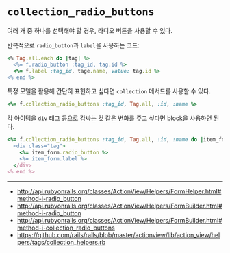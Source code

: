 # `collection_radio_buttons`

여러 개 중 하나를 선택해야 할 경우, 라디오 버튼을 사용할 수 있다.

반복적으로 `radio_button`과 `label`을 사용하는 코드:

```ruby
<% Tag.all.each do |tag| %>
  <%= f.radio_button :tag_id, tag.id %>
  <%= f.label :tag_id, tage.name, value: tag.id %>
<% end %>
```

특정 모델을 활용해 간단히 표현하고 싶다면 `collection` 메서드를 사용할 수 있다.

```ruby
<%= f.collection_radio_buttons :tag_id, Tag.all, :id, :name %>
```

각 아이템을 `div` 태그 등으로 감싸는 것 같은 변화를 주고 싶다면 block을 사용하면 된다.

```ruby
<%= f.collection_radio_buttons :tag_id, Tag.all, :id, :name do |item_form| %>
  <div class="tag">
    <%= item_form.radio_button %>
    <%= item_form.label %>
  </div>
<% end %>
```

---

- http://api.rubyonrails.org/classes/ActionView/Helpers/FormHelper.html#method-i-radio_button
- http://api.rubyonrails.org/classes/ActionView/Helpers/FormBuilder.html#method-i-radio_button
- http://api.rubyonrails.org/classes/ActionView/Helpers/FormBuilder.html#method-i-collection_radio_buttons
- https://github.com/rails/rails/blob/master/actionview/lib/action_view/helpers/tags/collection_helpers.rb
